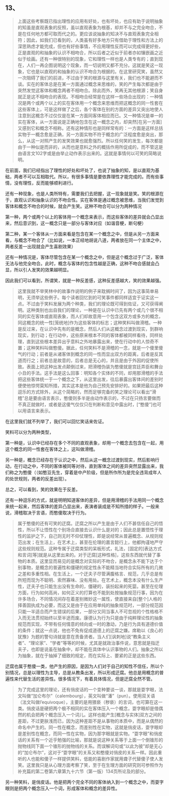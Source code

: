 <h2>13、</h2><blockquote data-pid="ZwX1x4aN">上面这些考察既已指出理性的应用有好处，也有坏处，也应有助于说明抽象的知虽是直观表象的反照，虽以直观表象为根基，却并不与之完全吻合，不是在任何地方都可取而代之的。更应该说抽象的知决不与直观表象完全相符；因此，如我们已看到的，人类虽有好多地方只有借助于理性和方法上的深思熟虑才能完成，但也有好些事情，不应用理性反而可以完成得更好些，正是直观的和抽象的认识不相吻合，所以后者之近似于前者亦如镶嵌画之近似于绘画。还有一种很特别的现象，它和理性一样也是人类专有的；直到现在，人们一再企图说明这个现象，而一切说明又都不充分。这就是笑这一现象，它也是以直观的和抽象的认识不吻合为根据的。在这里研究笑，虽然又一次阻碍了我们的前进，不过由于笑的根源与这里有关，我们也不能避而不谈。实在的客体总是在某一方面通过概念来思维的，笑的产生每次都是由于突然发觉这客体和概念两者不相吻合。除此而外，笑再无其他根源；笑自身就正是这不相吻合的表现。不相吻合经常是在这样一些场合出现的：一种情况是两个或两个以上的实在客体用一个概念来思维而把这概念的同一性套在这些客体上，可是这样做了之后，各个客体在别的方面的差异又突出地使人注意到这概念不过仅仅是在某一方面同客体相应而已。又一种情况是单一的实在客体，从一方面说是正确地包含在这一概念之内，却突然[在另一方面]又感到它和概念不相称。还有这种情形也是同样常有的：一方面是这样总括实物于一概念愈是正确，另一方面实物不符于概念的广泛程度愈是突出，那么，从这一对照产生的发笑效果也就愈强烈。所以任何笑的发生，每次都是由于一种似是而非的，从而也是意料之外的概括作用所促成的，而不管这是由语言文102字或是由举止动作表示出来的。这就是事情何以可笑的简略说明。</blockquote><p data-pid="jclhnmSo">在前面，我们已经指出了理性的好处和坏处了，也说了抽象的知，是以直观为基础，两者不可以互相取代。所以，有很多事情是要依靠理性才能完成的。而有些事情，没有理性，反而能够顺利进行。</p><p data-pid="CI2ZMDYM">还有一种现象，也是人类所特有，需要我们去把握，这一现象就是笑。笑的根源在于，直观认识和抽象认识的不吻合性。实在客体是通过概念被思维，当我们发觉到客体和概念不吻合的时候，就会产生笑。这种不吻合可以分为两种情况</p><p data-pid="1b8YuWMr">第一种，两个或两个以上的客体用一个概念来表示，而这些客体的差异就会凸显出来，然后意识到，这一概念只是一部分与客体对应（如谐音梗，断句梗）</p><p data-pid="Z41o8Lgp">第二种，某一个客体从一方面来看是包含在某一个概念之中，但是从另一方面来看，与概念不吻合了（比如说，一本正经地胡说八道，两者放在同一个主体之中，两者反差一出现就会产生喜剧效果）</p><p data-pid="o5-zP2vv">还有一种情况是，客体尽管包含在某一个概念之中，但是这个概念过于广泛，客体无法与他完全吻合。此时，概念与客体的包含性越是正确，这种不吻合感就会凸显，所以引人发笑的效果越明显。</p><p data-pid="rbCa0On0">因此我们可以看到，所谓笑，就是一种反差感，这种反差感越大，笑的效果越强。</p><blockquote data-pid="ZjrwHA-O">这里我就不举笑林中的故事作说明的例子来耽搁时间了，因为这事简单易明，无须举这些例子。每个读者回忆到的可笑事件都同样适宜于证实这一点。不过由于笑料发展为两个种类，我们的理论既可得到佐证，又可获得阐明。这种类别也出自我们的理论，一种是在认识中已先有两个或几个很不相同的实在客体或直观表象，而人们却故意用一个包含这双方或多方的概念，同这概念的统一性[笼统地]作为这些客体的标志；这种笑料叫做滑稽。一种是反过来，在认识中先有的是概念，然后人们从这概念过渡到现实，到群响现实，到行动；在行动中，这些原来根本不同的客体都被同样看待，同样处理，直到这些根本差异出乎意料之外地暴露出来，使在行动中的人惊奇不置；这种笑料叫做憨傻。据此，任何笑料不是滑稽的一念，就是一个傻里傻气的行动；前者是从诸客体到概念的同一性而显出双方的距离，后者是反其道而行之；前者总是故意的，后者总是无心的，并且是由于外因的促使所致。表面上把这种出发点颠倒过来，把滑稽伪装为憨傻就是宫廷弄臣和舞台小丑的手法。这手法是这么回事：明知各个实体的不同，却用那滑稽的手法把这些客体统一于一个概念之下，从这里出发，往后暴露出客体间的差别时便使他惊愕莫知所措，其实这本是他为自己预先安排好的。如果把最后这种逗乐的方式除外，从这个简略的，然而足够完备的笑之理论可以看出“滑稽”总是要由语言表示，憨傻则多半是由动作表示的，不过在只扬言要做而不真正就做时，或者是这傻气仅仅只在判断和意见中露出时，[“憨傻”]也可以用语言来表示。</blockquote><p data-pid="p7BstSeY">在这里我们就不列举了，我们可以回忆笑话来佐证。</p><p data-pid="Rw7awld-">笑料可以分为两种类型，</p><p data-pid="nA_j8HUz">第一种是，认识中已经存在多个不同的直观表象，却用一个概念去包含在一起，用这个概念的同一性套在客体之上，这叫做滑稽。</p><p data-pid="GNn3CwCR">另一种是，概念已经存在于认识之中，然后从这一概念过渡到现实，然后影响行动，在行动之中，不同的客体被同等对待，直到客体之间的差异突然显露出来，我们称之为憨傻（（如憨豆先生，穿着是中产阶级，但是所作所为是完全违背成年人的处世规则，两者的反差出现）。</p><p data-pid="fl3dwUc4">总之，可以看到，笑的效果在于反差。</p><p data-pid="30f2Mfkf">还有一种逗乐的方式，就是明明知道客体的差异，但是用滑稽的手法用同一个概念来统一起来，然后客体的差异凸显出来，表演者装成是不知所措的样子。一般来说，滑稽取决于言语，而憨傻取决于行为。</p><blockquote data-pid="c0XIgiKE">属于憨傻的还有可笑的迂腐。迂腐之所以产生是由于人们不甚信任自己的悟性，所以不让悟性在个别场合直接去认识什么是对的；因此总是置悟性于理性的监护之下，自己则无时不仰仗理性，即是说经常从普遍概念、从规则规范出发；在生活上，在艺术上，甚至在伦理的嘉言懿行上，他都拘谨地严守这些规则规范。这种专属于迂腐类型的呆板形式，礼法，[固定的]表达方式和言词[等]就是从这里出来的。对于迂腐[这种性格]，这些东西就代替了事物的本质。这里显而易见的是概念对实际的不吻合，是概念永不能下达于个别事物，是概念的普遍性和僵硬的规定性永不能精当地符合实际所有的几微之差和多重性相。在生活上，一个迂夫子尽管满腹格言、规范，几乎总是有所短而现为不聪明、索然寡味、没有用处。在艺术上，概念本没有什么生产性，迂夫子也只能生出没有生命的，僵硬的，装扮起来的死婴。甚至在伦理方面，行为如何高尚，如何正义的打算也不能到处按抽象规范行事，因为在许多场合，不同情况间存在着差别微妙这一属性，使直接来自[整个]人格的择善固执成为必要，而这又是由于在应用单纯的抽象规范时，一部分规范因只能一半适合而产生错误的后果，一部分又同当事人不可忽视的个性格格不入而无法贯彻始终以至半途而废。康德认为行为只是由于纯粹理论性的抽象规范而实现，不带有任何情意的倾向或一时的激动，乃是行为具有道德价值的条件；就这一点说，他也不免有促成道德上的迂腐之嫌。席勒以《良心的犹豫》为题的警句诗就是意在责备贤者。当人们[讽刺地]说“教条主义者”、“理论家”、“学者”等等的时候，尤其是就政治事件说，意思就是指迂夫子，也即是说虽在抽象中，却不能在具体中认识事物的人们。抽象之所以为抽象，就在于抽掉了细致的规定，而在实际上、要紧的正是这些东西。</blockquote><p data-pid="0LpJHr-N">迂腐也属于憨傻一类，他产生的原因，是因为人们对于自己的知性不信任，所以个别情况，总是以理性为主导，总是从教条出发，所以形成迂腐。他总是用概念的普遍性来代替生活的差异性。很多情况下，有着具体情况，但是迂腐全然不管。</p><blockquote data-pid="61L8-VRu">为了完成这里的理论，还有俏皮话的一个变种要谈一谈，那就是耍字眼，法文叫做“加仑布尔”（calembourg），英文叫做“潘”（pun）。使用双关语（法文叫做l’equivoque），主要的是用猥亵（秽亵）的言词，也可算在这一类。俏皮话是硬把两个极不相同的实在客体压入一个概念，耍字眼却是借偶然的机会把两个概念压入一个词儿。这样也能产生[概念与实体]双方之间的差距，不过更肤浅而已，因为这种差距不是从事物的本质中，而是从偶然的命名中产生的。同一性在概念，而差别性在实物，这就是俏皮话，耍字眼却是差别性在概念，而同一性在实物，因为那字眼就是实物。“耍字眼”和俏皮话的关系有一个近乎勉强的比喻，那就是说这种关系等于上面一个倒锥形的抛物线同下面一个锥形的抛物线的关系。而误解词句或“以此为彼”却是无心的“加仑布尔”，这对于“耍字眼”的关系又和憨傻对俏皮的关系一样。因此重听的人也能和傻子一样提供笑料，低能的喜剧作家就用聋子代替傻子使人发笑。这里我只是从心理方面考察了笑，至于在生理方面的研究则可参照作为补充篇的第二卷第六章第九十六节（第一版）134页所论及的部分。</blockquote><p data-pid="ibubEO65">另一种笑料，是俏皮话。他是把两个完全不同的客体纳入到一个概念之中，而耍字眼则是把两个概念压入一个词，形成客体和概念的差异性。</p><p></p><p></p><p></p><p></p><p></p><p></p>